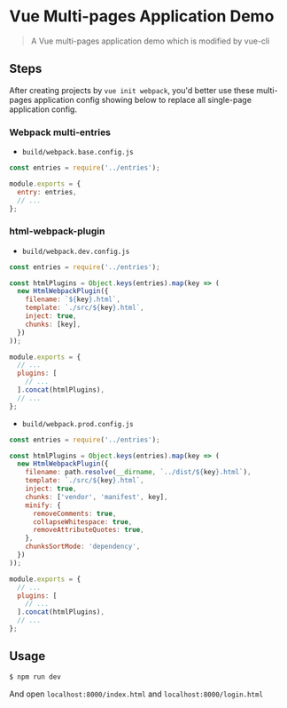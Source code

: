 # Vue Multi-pages Application Demo

> A Vue multi-pages application demo which is modified by vue-cli

## Steps

After creating projects by `vue init webpack`,
you'd better use these multi-pages application config showing below to replace
all single-page application config.

### Webpack multi-entries

- `build/webpack.base.config.js`

```js
const entries = require('../entries');

module.exports = {
  entry: entries,
  // ...
};
```

### html-webpack-plugin

- `build/webpack.dev.config.js`

```js
const entries = require('../entries');

const htmlPlugins = Object.keys(entries).map(key => (
  new HtmlWebpackPlugin({
    filename: `${key}.html`,
    template: `./src/${key}.html`,
    inject: true,
    chunks: [key],
  })
));

module.exports = {
  // ...
  plugins: [
    // ...
  ].concat(htmlPlugins),
  // ...
};

```

- `build/webpack.prod.config.js`

```js
const entries = require('../entries');

const htmlPlugins = Object.keys(entries).map(key => (
  new HtmlWebpackPlugin({
    filename: path.resolve(__dirname, `../dist/${key}.html`),
    template: `./src/${key}.html`,
    inject: true,
    chunks: ['vendor', 'manifest', key],
    minify: {
      removeComments: true,
      collapseWhitespace: true,
      removeAttributeQuotes: true,
    },
    chunksSortMode: 'dependency',
  })
));

module.exports = {
  // ...
  plugins: [
    // ...
  ].concat(htmlPlugins),
  // ...
};
```

## Usage

```bash
$ npm run dev
```

And open `localhost:8000/index.html` and `localhost:8000/login.html`
